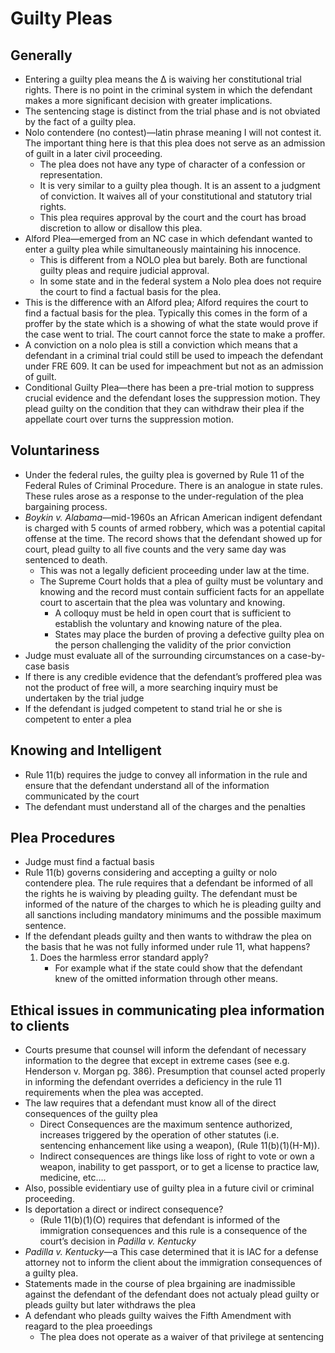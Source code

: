 # Guilty Pleas

## Generally

* Entering a guilty plea means the ∆ is waiving her constitutional trial rights. There is no point in the criminal system in which the defendant makes a more significant decision with greater implications.
* The sentencing stage is distinct from the trial phase and is not obviated by the fact of a guilty plea.
* Nolo contendere (no contest)—latin phrase meaning I will not contest it.  The important thing here is that this plea does not serve as an admission of guilt in a later civil proceeding.  
    * The plea does not have any type of character of a confession or representation.  
    * It is very similar to a guilty plea though.  It is an assent to a judgment of conviction.  It waives all of your constitutional and statutory trial rights.  
    * This plea requires approval by the court and the court has broad discretion to allow or disallow this plea.
* Alford Plea—emerged from an NC case in which defendant wanted to enter a guilty plea while simultaneously maintaining his innocence.  
    * This is different from a NOLO plea but barely.  Both are functional guilty pleas and require judicial approval.  
    * In some state and in the federal system a Nolo plea does not require the court to find a factual basis for the plea.  
* This is the difference with an Alford plea; Alford requires the court to find a factual basis for the plea.  Typically this comes in the form of a proffer by the state which is a showing of what the state would prove if the case went to trial.  The court cannot force the state to make a proffer.
* A conviction on a nolo plea is still a conviction which means that a defendant in a criminal trial could still be used to impeach the defendant under FRE 609.  It can be used for impeachment but not as an admission of guilt.
* Conditional Guilty Plea—there has been a pre-trial motion to suppress crucial evidence and the defendant loses the suppression motion.  They plead guilty on the condition that they can withdraw their plea if the appellate court over turns the suppression motion.

## Voluntariness

* Under the federal rules, the guilty plea is governed by Rule 11 of the Federal Rules of Criminal Procedure.  There is an analogue in state rules.  These rules arose as a response to the under-regulation of the plea bargaining process.
* *Boykin v. Alabama*—mid-1960s an African American indigent defendant is charged with 5 counts of armed robbery, which was a potential capital offense at the time.  The record shows that the defendant showed up for court, plead guilty to all five counts and the very same day was sentenced to death.
    * This was not a legally deficient proceeding under law at the time.  
    * The Supreme Court holds that a plea of guilty must be voluntary and knowing and the record must contain sufficient facts for an appellate court to ascertain that the plea was voluntary and knowing.  
        * A colloquy must be held in open court that is sufficient to establish the voluntary and knowing nature of the plea.
        * States may place the burden of proving a defective guilty plea on the person challenging the validity of the prior conviction
* Judge must evaluate all of the surrounding circumstances on a case-by-case basis
* If there is any credible evidence that the defendant’s proffered plea was not the product of free will, a more searching inquiry must be undertaken by the trial judge
* If the defendant is judged competent to stand trial he or she is competent to enter a plea

## Knowing and Intelligent

* Rule 11(b) requires the judge to convey all information in the rule and ensure that the defendant understand all of the information communicated by the court
* The defendant must understand all of the charges and the penalties

## Plea Procedures

* Judge must find a factual basis
* Rule 11(b) governs considering and accepting a guilty or nolo contendere plea.  The rule requires that a defendant be informed of all the rights he is waiving by pleading guilty.  The defendant must be informed of the nature of the charges to which he is pleading guilty and all sanctions including mandatory minimums and the possible maximum sentence.
* If the defendant pleads guilty and then wants to withdraw the plea on the basis that he was not fully informed under rule 11, what happens?
    1. Does the harmless error standard apply?
        * For example what if the state could show that the defendant knew of the omitted information through other means.

## Ethical issues in communicating plea information to clients 

* Courts presume that counsel will inform the defendant of necessary information to the degree that except in extreme cases (see e.g. Henderson v. Morgan pg. 386). Presumption that counsel acted properly in informing the defendant overrides a deficiency in the rule 11 requirements when the plea was accepted.
* The law requires that a defendant must know all of the direct consequences of the guilty plea
    * Direct Consequences are the maximum sentence authorized, increases triggered by the operation of other statutes (i.e. sentencing enhancement like using a weapon), (Rule 11(b)(1)(H-M)).
    * Indirect consequences are things like loss of right to vote or own a weapon, inability to get passport, or to get a license to practice law, medicine, etc….
* Also, possible evidentiary use of guilty plea in a future civil or criminal proceeding.
* Is deportation a direct or indirect consequence?
    * (Rule 11(b)(1)(O) requires that defendant is informed of the immigration consequences and this rule is a consequence of the court’s decision in *Padilla v. Kentucky*
* *Padilla v. Kentucky*—a This case determined that it is IAC for a defense attorney not to inform the client about the immigration consequences of a guilty plea.
* Statements made in the course of plea brgaining are  inadmissible against the defendant of the defendant does not actualy plead guilty or pleads guilty but later withdraws the plea
* A defendant who pleads guilty waives the Fifth Amendment with reagard to the plea proeedings
    * The plea does not operate as a waiver of that privilege at sentencing
